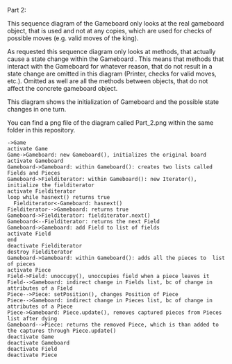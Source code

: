 Part 2:

This sequence diagram of the Gameboard only looks at the real gameboard object, that is used and not at any copies, 
which are used for checks of possible moves (e.g. valid moves of the king).

As requested this sequence diagram only looks at methods, that actually cause a state change within the Gameboard . This
means that methods that interact with the Gameboard for whatever reason, that do not result in a state change are omitted
 in this diagram (Printer, checks for valid moves, etc.). Omitted as well are all the methods between objects, that do not affect
 the concrete gameboard object.
 
This diagram shows the initialization of Gameboard and the possible state changes in one turn.
 
You can find a png file of the diagram called Part_2.png within the same folder in this repository.













```puml
->Game
activate Game
Game->Gameboard: new Gameboard(), initializes the original board
activate Gameboard
Gameboard->Gameboard: within Gameboard(): creates two lists called Fields and Pieces
Gameboard->Fielditerator: within Gameboard(): new Iterator(), initialize the fielditerator
activate Fielditerator
loop while hasnext() returns true
  Fielditerator<-Gameboard: hasnext()
Fielditerator-->Gameboard: returns true
Gameboard->Fielditerator: fielditerator.next()
Gameboard<--Fielditerator: returns the next Field
Gameboard->Gameboard: add Field to list of fields
activate Field
end
deactivate Fielditerator
destroy Fielditerator
Gameboard->Gameboard: within Gameboard(): adds all the pieces to  list of pieces
activate Piece
Field->Field: unoccupy(), unoccupies field when a piece leaves it
Field-->Gameboard: indirect change in Fields list, bc of change in attributes of a Field
Piece-->Piece: setPosition(), changes Position of Piece
Piece-->Gameboard: indirect change in Pieces list, bc of change in attributes of a Piece
Piece->Gameboard: Piece.update(), removes captured pieces from Pieces list after dying
Gameboard-->Piece: returns the removed Piece, which is than added to the captures through Piece.update()
deactivate Game
deactivate Gameboard
deactivate Field
deactivate Piece
